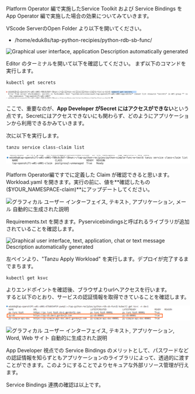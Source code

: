 Platform Operator 編で実施したService Toolkit および Service Bindings を
App Operator 編で実施した場合の効果についてみていきます。

VScode ServerのOpen Folder より以下を開いてください。

-   /home/eduk8s/tap-python-recipies/python-rdb-sb-func/

![Graphical user interface, application Description automatically
generated](../media/image52.png)

Editor のターミナルを開いて以下を確認してください。
まず以下のコマンドを実行します。

```
kubectl get secrets
```


![](../media/image53.png)

ここで、重要なのが、**App Developer がSecret
にはアクセスができない**という点です。Secretにはアクセスできないにも関わらず、どのようにアプリケーションから利用できるかみていきます。

次に以下を実行します。

```
tanzu service class-claim list
```

![](../media/image54.png)

Platform Operator編ですでに定義した Claim が確認できると思います。
Workload.yaml
を開きます。実行の前に、値を**確認したもの(\$YOUR_NAMESPACE-claim)**にアップデートしてください。

![グラフィカル ユーザー インターフェイス, テキスト, アプリケーション,
メール
自動的に生成された説明](../media/image55.png)

Requirements.txt
を開きます。Pyservicebindingsと呼ばれるライブラリが追加されていることを確認します。

![Graphical user interface, text, application, chat or text message
Description automatically
generated](../media/image56.png)

左ペインより、"Tanzu Apply Workload"
を実行します。デプロイが完了するまでまちます。
```
kubectl get ksvc
```
よりエンドポイントを確認後、ブラウザよりurlへアクセスを行います。\
すると以下のとおり、サービスの認証情報を取得できていることを確認します。

![](../media/image57.png)

![グラフィカル ユーザー インターフェイス, テキスト, アプリケーション,
Word, Web サイト
自動的に生成された説明](../media/image58.png)

App Developer 視点での Service Bindings
のメリットとして、パスワードなどの認証情報を知らずともアプリケーションのライブラリによって、透過的に渡すことができます。このようにすることでよりセキュアな外部リソース管理が行えます。

Service Bindings 連携の確認は以上です。
